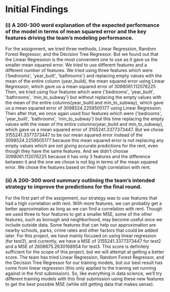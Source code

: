 # Initial Findings

### (i) A 200-300 word explanation of the expected performance of the model in terms of mean squared error and the key features driving the team’s modeling performance. 

For the assignment, we tried three methods, Linear Regression, Random Forest Regressor, and the Decision Tree Regressor. But we found out that the Linear Regression is the most convenient one to use as it gave us the smaller mean squared error. We tried to use different features and a different number of features. We tried using three features which were {‘bedrooms', 'year_built', 'bathrooms'} and replacing empty values with the mean of the entire column (year_build), the mean squared error using Linear Regression, which gave us a mean squared error of 3098061.112076225 Then, we tried using four features which were {'bedrooms', 'year_built', 'bathrooms', 'min_to_subway'} but without replacing the empty values with the mean of the entire columns(year_build and min_to_subway), which gave us a mean squared error of 3098524.2259505177 using Linear Regression. Then after that, we once again used four features which were {'bedrooms', 'year_built', 'bathrooms', 'min_to_subway'} but this time replacing the empty values with the mean of the entire columns(year_build and min_to_subway), which gave us a mean squared error of  3155241.3377373447.
But we chose 3155241.3377373447 to be our mean squared error instead of the 3098524.2259505177 because this mean squared error is not replacing any empty values which are not giving accurate predictions for the rent, even though they have the same features. And we didn’t choose 3098061.112076225 because it has only 3 features and the difference between it and the one we chose is not big in terms of the mean squared error. We chose the features based on their high correlation with rent. 

### (ii) A 200-300 word summary outlining the team’s intended strategy to improve the predictions for the final round.

For the first part of the assignment, our strategy was to use features that had a high correlation with rent. With more features, we can probably get a better approximation as long as we can find a correlation with rent. Though we used three to four features to get a smaller MSE, some of the other features, such as borough and neighborhood, may become useful once we include outside data. Some features that can help our approximation are nearby schools, parks, crime rates and other factors that could be added later. For this project, we have mainly focused on using linear regression (for test2), and currently, we have a MSE of 3155241.3377373447 for test2 and a MSE of 2608675.2630168954 for test3. This score is definitely sufficient for the scope of this project, but we will attempt at getting a better score. The team has tried Linear Regression, Random Forest Regressor, and the Decision Tree Regressor for our training models, but our best result has come from linear regression (this only applied to the training set running against in the first submission). So, like everything in data science, we’ll try different training models with this final submission using these new features to get the best possible MSE (while still getting data that makes sense).
